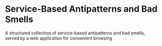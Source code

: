 # Service-Based Antipatterns and Bad Smells

A structured collection of service-based antipatterns and bad smells, served by a web application for convenient browsing
